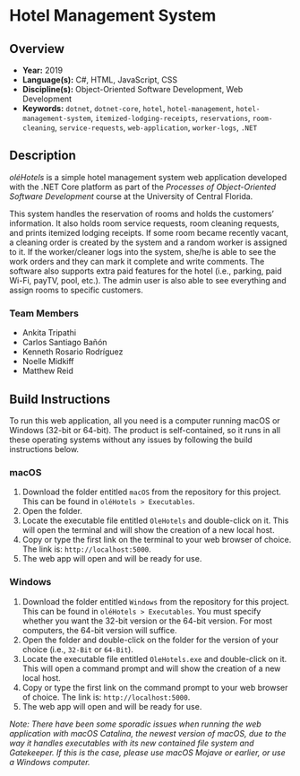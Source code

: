 # Hotel Management System

## Overview

- **Year:** 2019
- **Language(s):** C#, HTML, JavaScript, CSS
- **Discipline(s):** Object-Oriented Software Development, Web Development
- **Keywords:** `dotnet`, `dotnet-core`, `hotel`, `hotel-management`, `hotel-management-system`, `itemized-lodging-receipts`, `reservations`, `room-cleaning`, `service-requests`, `web-application`, `worker-logs`, `.NET`

## Description

*oléHotels* is a simple hotel management system web application developed with the .NET Core platform as part of the *Processes of Object-Oriented Software Development* course at the University of Central Florida.

This system handles the reservation of rooms and holds the customers’ information. It also holds room service requests, room cleaning requests, and prints itemized lodging receipts. If some room became recently vacant, a cleaning order is created by the system and a random worker is assigned to it. If the worker/cleaner logs into the system, she/he is able to see the work orders and they can mark it complete and write comments. The software also supports extra paid features for the hotel (i.e., parking, paid Wi-Fi, payTV, pool, etc.). The admin user is also able to see everything and assign rooms to specific customers.

### Team Members

- Ankita Tripathi
- Carlos Santiago Bañón
- Kenneth Rosario Rodríguez
- Noelle Midkiff
- Matthew Reid

## Build Instructions

To run this web application, all you need is a computer running macOS or Windows (32-bit or 64-bit). The product is self-contained, so it runs in all these operating systems without any issues by following the build instructions below.

### macOS

1. Download the folder entitled `macOS` from the repository for this project. This can be
found in `oléHotels > Executables`.
2. Open the folder.
3. Locate the executable file entitled `OleHotels` and double-click on it. This will open the
terminal and will show the creation of a new local host.
4. Copy or type the first link on the terminal to your web browser of choice. The link is:
`http://localhost:5000`.
5. The web app will open and will be ready for use.

### Windows

1. Download the folder entitled `Windows` from the repository for this project. This can
be found in `oléHotels > Executables`. You must specify whether you want the 32-bit
version or the 64-bit version. For most computers, the 64-bit version will suffice.
2. Open the folder and double-click on the folder for the version of your choice (i.e., `32-Bit`
or `64-Bit`).
3. Locate the executable file entitled `OleHotels.exe` and double-click on it. This will open a
command prompt and will show the creation of a new local host.
4. Copy or type the first link on the command prompt to your web browser of choice. The
link is: `http://localhost:5000`.
5. The web app will open and will be ready for use.

*Note: There have been some sporadic issues when running the web application with macOS Catalina, the newest version of macOS, due to the way it handles executables with its new contained file system and Gatekeeper. If this is the case, please use macOS Mojave or earlier, or use a Windows computer.*
